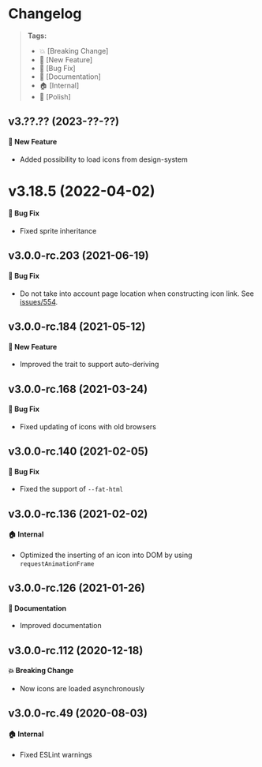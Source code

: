 Changelog
=========

> **Tags:**
> - :boom:       [Breaking Change]
> - :rocket:     [New Feature]
> - :bug:        [Bug Fix]
> - :memo:       [Documentation]
> - :house:      [Internal]
> - :nail_care:  [Polish]

## v3.??.?? (2023-??-??)

#### :rocket: New Feature

* Added possibility to load icons from design-system

# v3.18.5 (2022-04-02)

#### :bug: Bug Fix

* Fixed sprite inheritance

## v3.0.0-rc.203 (2021-06-19)

#### :bug: Bug Fix

* Do not take into account page location when constructing icon link.
  See [issues/554](https://github.com/V4Fire/Client/issues/554).

## v3.0.0-rc.184 (2021-05-12)

#### :rocket: New Feature

* Improved the trait to support auto-deriving

## v3.0.0-rc.168 (2021-03-24)

#### :bug: Bug Fix

* Fixed updating of icons with old browsers

## v3.0.0-rc.140 (2021-02-05)

#### :bug: Bug Fix

* Fixed the support of `--fat-html`

## v3.0.0-rc.136 (2021-02-02)

#### :house: Internal

* Optimized the inserting of an icon into DOM by using `requestAnimationFrame`

## v3.0.0-rc.126 (2021-01-26)

#### :memo: Documentation

* Improved documentation

## v3.0.0-rc.112 (2020-12-18)

#### :boom: Breaking Change

* Now icons are loaded asynchronously

## v3.0.0-rc.49 (2020-08-03)

#### :house: Internal

* Fixed ESLint warnings
